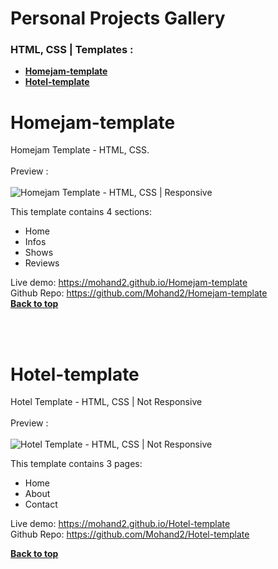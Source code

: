 # Personal Projects Gallery
### HTML, CSS | Templates :<br />
- **[Homejam-template](#homejam-template)**<br>
- **[Hotel-template](#hotel-template)**<br>


# Homejam-template
Homejam Template - HTML, CSS. <br /><br />
Preview :
<br /><br />
![Homejam Template - HTML, CSS | Responsive](https://github.com/Mohand2/Homejam-template/blob/main/screenshot/template-screenshot.gif)


This template contains 4 sections:

- Home
- Infos
- Shows
- Reviews

Live demo: https://mohand2.github.io/Homejam-template
<br />
Github Repo: https://github.com/Mohand2/Homejam-template
<br />
**[Back to top](#Personal-Projects-Gallery)**<br>


<br /><br />

# Hotel-template
Hotel Template - HTML, CSS | Not Responsive<br /><br />
Preview :
<br /><br />
![Hotel Template - HTML, CSS | Not Responsive](https://github.com/Mohand2/Hotel-template/blob/main/template-screenshot.gif)

This template contains 3 pages:
  - Home 
  - About
  - Contact
  
Live demo: https://mohand2.github.io/Hotel-template
<br />
Github Repo: https://github.com/Mohand2/Hotel-template
<br />

**[Back to top](#Personal-Projects-Gallery)**<br>

<br /><br />
